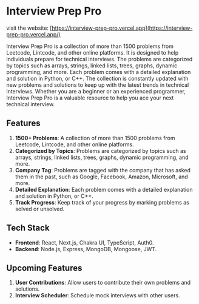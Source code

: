 # Interview Prep Pro

visit the website: [https://interview-prep-pro.vercel.app](https://interview-prep-pro.vercel.app/)

Interview Prep Pro is a collection of more than 1500 problems from Leetcode, Lintcode, and other online platforms. It is
designed to help individuals prepare for technical interviews. The problems are categorized by topics such as arrays,
strings, linked lists, trees, graphs, dynamic programming, and more. Each problem comes with a detailed explanation and
solution in Python, or C++. The collection is constantly updated with new problems and solutions to keep up with
the latest trends in technical interviews. Whether you are a beginner or an experienced programmer, Interview Prep Pro
is a valuable resource to help you ace your next technical interview.

## Features

1. **1500+ Problems**: A collection of more than 1500 problems from Leetcode, Lintcode, and other online platforms.
2. **Categorized by Topics**: Problems are categorized by topics such as arrays, strings, linked lists, trees, graphs,
   dynamic programming, and more.
3. **Company Tag**: Problems are tagged with the company that has asked them in the past, such as Google, Facebook,
   Amazon, Microsoft, and more.
4. **Detailed Explanation**: Each problem comes with a detailed explanation and solution in Python, or C++.
5. **Track Progress**: Keep track of your progress by marking problems as solved or unsolved.

## Tech Stack

- **Frontend**: React, Next.js, Chakra UI, TypeScript, Auth0.
- **Backend**: Node.js, Express, MongoDB, Mongoose, JWT.

## Upcoming Features

1. **User Contributions**: Allow users to contribute their own problems and solutions.
2. **Interview Scheduler**: Schedule mock interviews with other users.
